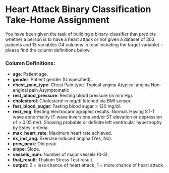 # Heart Attack Binary Classification Take-Home Assignment

You have been given the task of building a binary-classifier that predicts whether a person is to have a heart attack or not given a dataset of 303 patients and 13 variables (14 columns in total including the target variable) – please find the column definitions below:

### Column Definitions:

- **age**: Patient age.
- **gender**: Patient gender (Unspecified).
- **chest_pain_type**: Chest Pain type.
        Typical angina
        Atypical angina
        Non-anginal pain
        Asymptomatic
- **rest_blood_pressure**: Resting blood pressure (in mm Hg).
- **cholesterol**: Cholesterol in mg/dl fetched via BMI sensor.
- **fast_blood_sugar**: Fasting blood sugar > 120 mg/dl.
- **rest_ecg**: Resting electrocardiographic results.
        Normal.
        Having ST-T wave abnormality (T wave inversions and/or ST elevation or depression of > 0.05 mV).
        Showing probable or definite left ventricular hypertrophy by Estes' criteria.
- **max_heart_rate**: Maximum heart rate achieved.
- **ex_ind_ang**: Exercise induced angina (Yes, No).
- **prev_peak**: Old peak.
- **slope**: Slope.
- **vessels_num**: Number of major vessels (0-3).
- **thal_result**: Thalium Stress Test result.
- **output**: 0 = less chance of heart attack, 1 = more chance of heart attack.
<br><br>



